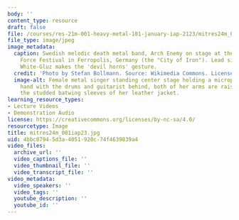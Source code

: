 ```yaml
---
body: ''
content_type: resource
draft: false
file: /courses/res-21m-001-heavy-metal-101-january-iap-2123/mitres24m_001iap23.jpg
file_type: image/jpeg
image_metadata:
  caption: Swedish melodic death metal band, Arch Enemy on stage at the 2019 Full
    Force Festival in Ferropolis, Germany (the "City of Iron"). Lead singer, Alissa
    White-Gluz makes the 'devil horns' gesture.
  credit: 'Photo by Stefan Bollmann. Source: Wikimedia Commons. License: CC BY.'
  image-alt: Female metal singer standing center stage holding a microphone in one
    hand with the drums and guitarist behind, both of her arms are raised revealing
    the studded batwing sleeves of her leather jacket.
learning_resource_types:
- Lecture Videos
- Demonstration Audio
license: https://creativecommons.org/licenses/by-nc-sa/4.0/
resourcetype: Image
title: mitres24m_001iap23.jpg
uid: 4bbc0794-5d3a-4051-920c-74f4639839a4
video_files:
  archive_url: ''
  video_captions_file: ''
  video_thumbnail_file: ''
  video_transcript_file: ''
video_metadata:
  video_speakers: ''
  video_tags: ''
  youtube_description: ''
  youtube_id: ''
---
```

